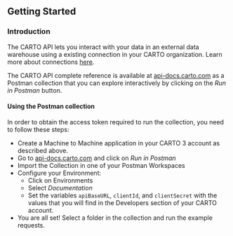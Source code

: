 ## Getting Started

### Introduction
The CARTO API lets you interact with your data in an external data warehouse using a existing connection in your CARTO organization. Learn more about connections [here](https://docs.carto.com/carto3-workspace/connections/introduction/). 

The CARTO API complete reference is available at [api-docs.carto.com](https://api-docs.carto.com) as a Postman collection that you can explore interactively by clicking on the _Run in Postman_ button.

#### Using the Postman collection

In order to obtain the access token required to run the collection, you need to follow these steps:
- Create a Machine to Machine application in your CARTO 3 account as described above.
- Go to [api-docs.carto.com](https://api-docs.carto.com) and click on _Run in Postman_
- Import the Collection in one of your Postman Workspaces
- Configure your Environment: 
  - Click on Environments
  - Select _Documentation_
  - Set the variables `apiBaseURL`, `clientId`, and `clientSecret` with the values that you will find in the Developers section of your CARTO account.
- You are all set! Select a folder in the collection and run the example requests.

<!-- 

### Authorization
CARTO API uses an access token as authorization method. In order to obtain an access token you need to call the `https://auth.carto.com/oauth/token` endpoint, using the `client_id` and `client_secret` from an application previously created in your account.

There are different types of applications: 

- **Single Page Applications** that can be used to login with CARTO for React, Deck.gl and other libraries and simple web applications.
- **Regular Web application** that can be used with regular web applications.
- **Machine to Machine** that can be used in backend applications or Postman API collections.

#### Creating an application
- Login to your CARTO organization and open the _Developers_ section.
- Click on _+ Create new_
- Fill in the name and description. The URL is not relevant in this example, so feel free to use something like `https://example.domain.com` 
- Open the _Advanced Settings_ menu
- In _Application Type_ select _Machine to Machine_.
- Make sure that _Token Endpoint Authentication Method_ is set to _Post_
- Click _Save_ and check that your application is listed.

After an application is created, you can copy the `Client ID` and `Client Secret` from the list and use them as required in different scenarios. You can configure your "Documentation" environment in Postman with these values to run the full collection using preexisting sample data.

This is an example of how to get an access token with `cURL`:
```bash
curl --request POST \
  --url 'https://auth.carto.com/oauth/token' \
  --header 'content-type: application/x-www-form-urlencoded' \
  --data 'grant_type=client_credentials' \
  --data 'client_id=xyxhWf4tthisisjustanexampleZxwc4NP9jpTRIch8P' \
  --data 'client_secret=k4s0LOPzlVnehythisisjustanexampleHCc9BtbtdS1Sq7NcRS3AFVD5I3H6s0a0aKz3aZyxK0' \
  --data 'audience=carto-cloud-native-api' 
```

### API Base URL

This collection uses an environmental variable to define the API Base URL. 
Go to the "Documentation" environment configuration and set the `apiBaseURL` variable according with the information that you will find in the Developers section of your CARTO account's Workspace. For example:
`https://gcp-us-east1.api.carto.com`

### Using the Postman collection
The CARTO API complete reference is available at [api-docs.carto.com](https://api-docs.carto.com) as a Postman collection that you can explore interactively by clicking on the _Run in Postman_ button.

In order to obtain the access token required to run the collection, you need to follow these steps:
- Create a Machine to Machine application in your CARTO 3 account as described above.
- Go to [api-docs.carto.com](https://api-docs.carto.com) and click on _Run in Postman_
- Import the Collection in one of your Postman Workspaces
- Configure your Environment: 
  - Click on Environments
  - Select _Documentation_
  - Set the variables `apiBaseURL`, `clientId`, and `clientSecret` with the values that you will find in the Developers section of your CARTO account.
- You are all set! Select a folder in the collection and run the example requests. -->